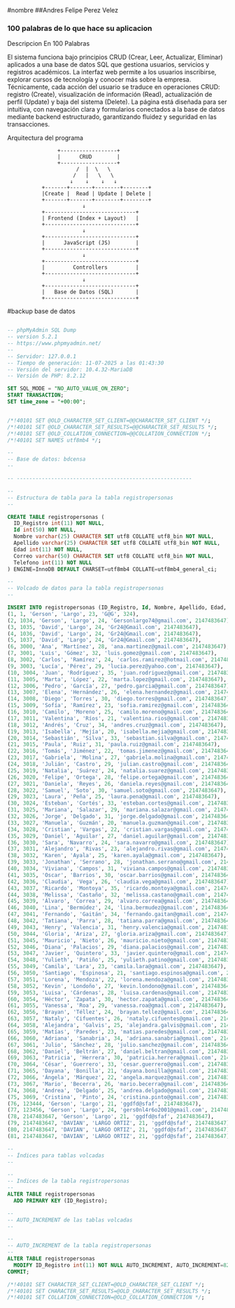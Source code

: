#nombre
##Andres Felipe Perez Velez

### 100 palabras de lo que hace su aplicacion

Descripcion En 100 Palabras

El sistema funciona bajo principios CRUD (Crear, Leer, Actualizar, Eliminar) aplicados a una base de datos SQL que gestiona usuarios, servicios y registros académicos. La interfaz web permite a los usuarios inscribirse, explorar cursos de tecnología y conocer más sobre la empresa. Técnicamente, cada acción del usuario se traduce en operaciones CRUD: registro (Create), visualización de información (Read), actualización de perfil (Update) y baja del sistema (Delete). La página está diseñada para ser intuitiva, con navegación clara y formularios conectados a la base de datos mediante backend estructurado, garantizando fluidez y seguridad en las transacciones.

Arquitectura del programa 

                    +------------------+
                    |      CRUD        |
                    +------------------+
                          /  |  \   \
                         /   |   \   \
                        ↓    ↓    ↓   ↓
               +-------+-------+--------+--------+
               |Create |  Read | Update | Delete |
               +-------+-------+--------+--------+
                            ↓
               +-----------------------------+
               | Frontend (Index + Layout)   |
               +-----------------------------+
                            ↓
               +-----------------------------+
               |      JavaScript (JS)        |
               +-----------------------------+
                            ↓
               +-----------------------------+
               |         Controllers         |
               +-----------------------------+
                            ↓
               +-----------------------------+
               |   Base de Datos (SQL)       |
               +-----------------------------+


 
#backup base de datos

```sql

-- phpMyAdmin SQL Dump
-- version 5.2.1
-- https://www.phpmyadmin.net/
--
-- Servidor: 127.0.0.1
-- Tiempo de generación: 11-07-2025 a las 01:43:30
-- Versión del servidor: 10.4.32-MariaDB
-- Versión de PHP: 8.2.12

SET SQL_MODE = "NO_AUTO_VALUE_ON_ZERO";
START TRANSACTION;
SET time_zone = "+00:00";


/*!40101 SET @OLD_CHARACTER_SET_CLIENT=@@CHARACTER_SET_CLIENT */;
/*!40101 SET @OLD_CHARACTER_SET_RESULTS=@@CHARACTER_SET_RESULTS */;
/*!40101 SET @OLD_COLLATION_CONNECTION=@@COLLATION_CONNECTION */;
/*!40101 SET NAMES utf8mb4 */;

--
-- Base de datos: bdcensa
--

-- --------------------------------------------------------

--
-- Estructura de tabla para la tabla registropersonas
--

CREATE TABLE registropersonas (
  ID_Registro int(11) NOT NULL,
  Id int(50) NOT NULL,
  Nombre varchar(25) CHARACTER SET utf8 COLLATE utf8_bin NOT NULL,
  Apellido varchar(25) CHARACTER SET utf8 COLLATE utf8_bin NOT NULL,
  Edad int(11) NOT NULL,
  Correo varchar(50) CHARACTER SET utf8 COLLATE utf8_bin NOT NULL,
  Telefono int(11) NOT NULL
) ENGINE=InnoDB DEFAULT CHARSET=utf8mb4 COLLATE=utf8mb4_general_ci;

--
-- Volcado de datos para la tabla registropersonas
--

INSERT INTO registropersonas (ID_Registro, Id, Nombre, Apellido, Edad, Correo, Telefono) VALUES
(1, 1, 'Gerson', 'Largo', 23, 'G@G', 324),
(2, 1034, 'Gerson', 'Largo', 24, 'Gersonlargo74@gmail.com', 2147483647),
(3, 1035, 'David', 'Largo', 24, 'Gr24@Gmail.com', 2147483647),
(4, 1036, 'David', 'Largo', 24, 'Gr24@Gmail.com', 2147483647),
(5, 1037, 'David', 'Largo', 24, 'Gr24@Gmail.com', 2147483647),
(6, 3000, 'Ana', 'Martínez', 28, 'ana.martinez@gmail.com', 2147483647),
(7, 3001, 'Luis', 'Gómez', 32, 'luis.gomez@gmail.com', 2147483647),
(8, 3002, 'Carlos', 'Ramírez', 24, 'carlos.ramirez@hotmail.com', 2147483647),
(9, 3003, 'Lucía', 'Pérez', 29, 'lucia.perez@yahoo.com', 2147483647),
(10, 3004, 'Juan', 'Rodríguez', 35, 'juan.rodriguez@gmail.com', 2147483647),
(11, 3005, 'Marta', 'López', 22, 'marta.lopez@gmail.com', 2147483647),
(12, 3006, 'Pedro', 'García', 27, 'pedro.garcia@gmail.com', 2147483647),
(13, 3007, 'Elena', 'Hernández', 26, 'elena.hernandez@gmail.com', 2147483647),
(14, 3008, 'Diego', 'Torres', 30, 'diego.torres@gmail.com', 2147483647),
(15, 3009, 'Sofía', 'Ramírez', 23, 'sofia.ramirez@gmail.com', 2147483647),
(16, 3010, 'Camilo', 'Moreno', 25, 'camilo.moreno@gmail.com', 2147483647),
(17, 3011, 'Valentina', 'Ríos', 21, 'valentina.rios@gmail.com', 2147483647),
(18, 3012, 'Andrés', 'Cruz', 34, 'andres.cruz@gmail.com', 2147483647),
(19, 3013, 'Isabella', 'Mejía', 20, 'isabella.mejia@gmail.com', 2147483647),
(20, 3014, 'Sebastián', 'Silva', 33, 'sebastian.silva@gmail.com', 2147483647),
(21, 3015, 'Paula', 'Ruiz', 31, 'paula.ruiz@gmail.com', 2147483647),
(22, 3016, 'Tomás', 'Jiménez', 22, 'tomas.jimenez@gmail.com', 2147483647),
(23, 3017, 'Gabriela', 'Molina', 27, 'gabriela.molina@gmail.com', 2147483647),
(24, 3018, 'Julián', 'Castro', 29, 'julian.castro@gmail.com', 2147483647),
(25, 3019, 'Natalia', 'Suárez', 24, 'natalia.suarez@gmail.com', 2147483647),
(26, 3020, 'Felipe', 'Ortega', 28, 'felipe.ortega@gmail.com', 2147483647),
(27, 3021, 'Daniela', 'Reyes', 26, 'daniela.reyes@gmail.com', 2147483647),
(28, 3022, 'Samuel', 'Soto', 30, 'samuel.soto@gmail.com', 2147483647),
(29, 3023, 'Laura', 'Peña', 25, 'laura.pena@gmail.com', 2147483647),
(30, 3024, 'Esteban', 'Cortés', 33, 'esteban.cortes@gmail.com', 2147483647),
(31, 3025, 'Mariana', 'Salazar', 29, 'mariana.salazar@gmail.com', 2147483647),
(32, 3026, 'Jorge', 'Delgado', 31, 'jorge.delgado@gmail.com', 2147483647),
(33, 3027, 'Manuela', 'Guzmán', 20, 'manuela.guzman@gmail.com', 2147483647),
(34, 3028, 'Cristian', 'Vargas', 22, 'cristian.vargas@gmail.com', 2147483647),
(35, 3029, 'Daniel', 'Aguilar', 27, 'daniel.aguilar@gmail.com', 2147483647),
(36, 3030, 'Sara', 'Navarro', 24, 'sara.navarro@gmail.com', 2147483647),
(37, 3031, 'Alejandro', 'Rivas', 23, 'alejandro.rivas@gmail.com', 2147483647),
(38, 3032, 'Karen', 'Ayala', 25, 'karen.ayala@gmail.com', 2147483647),
(39, 3033, 'Jonathan', 'Serrano', 28, 'jonathan.serrano@gmail.com', 2147483647),
(40, 3034, 'Viviana', 'Campos', 31, 'viviana.campos@gmail.com', 2147483647),
(41, 3035, 'Oscar', 'Barrios', 30, 'oscar.barrios@gmail.com', 2147483647),
(42, 3036, 'Claudia', 'Vega', 26, 'claudia.vega@gmail.com', 2147483647),
(43, 3037, 'Ricardo', 'Montoya', 35, 'ricardo.montoya@gmail.com', 2147483647),
(44, 3038, 'Melissa', 'Castaño', 32, 'melissa.castano@gmail.com', 2147483647),
(45, 3039, 'Álvaro', 'Correa', 29, 'alvaro.correa@gmail.com', 2147483647),
(46, 3040, 'Lina', 'Bermúdez', 24, 'lina.bermudez@gmail.com', 2147483647),
(47, 3041, 'Fernando', 'Gaitán', 34, 'fernando.gaitan@gmail.com', 2147483647),
(48, 3042, 'Tatiana', 'Parra', 28, 'tatiana.parra@gmail.com', 2147483647),
(49, 3043, 'Henry', 'Valencia', 31, 'henry.valencia@gmail.com', 2147483647),
(50, 3044, 'Gloria', 'Ariza', 27, 'gloria.ariza@gmail.com', 2147483647),
(51, 3045, 'Mauricio', 'Nieto', 26, 'mauricio.nieto@gmail.com', 2147483647),
(52, 3046, 'Diana', 'Palacios', 29, 'diana.palacios@gmail.com', 2147483647),
(53, 3047, 'Javier', 'Quintero', 33, 'javier.quintero@gmail.com', 2147483647),
(54, 3048, 'Yulieth', 'Patiño', 25, 'yulieth.patino@gmail.com', 2147483647),
(55, 3049, 'Camila', 'Lara', 23, 'camila.lara@gmail.com', 2147483647),
(56, 3050, 'Santiago', 'Espinosa', 21, 'santiago.espinosa@gmail.com', 2147483647),
(57, 3051, 'Lorena', 'Mendoza', 22, 'lorena.mendoza@gmail.com', 2147483647),
(58, 3052, 'Kevin', 'Londoño', 27, 'kevin.londono@gmail.com', 2147483647),
(59, 3053, 'Luisa', 'Cárdenas', 28, 'luisa.cardenas@gmail.com', 2147483647),
(60, 3054, 'Héctor', 'Zapata', 30, 'hector.zapata@gmail.com', 2147483647),
(61, 3055, 'Vanessa', 'Roa', 29, 'vanessa.roa@gmail.com', 2147483647),
(62, 3056, 'Brayan', 'Téllez', 24, 'brayan.tellez@gmail.com', 2147483647),
(63, 3057, 'Nataly', 'Cifuentes', 26, 'nataly.cifuentes@gmail.com', 2147483647),
(64, 3058, 'Alejandra', 'Galvis', 25, 'alejandra.galvis@gmail.com', 2147483647),
(65, 3059, 'Matías', 'Paredes', 23, 'matias.paredes@gmail.com', 2147483647),
(66, 3060, 'Adriana', 'Sanabria', 34, 'adriana.sanabria@gmail.com', 2147483647),
(67, 3061, 'Julio', 'Sánchez', 28, 'julio.sanchez@gmail.com', 2147483647),
(68, 3062, 'Daniel', 'Beltrán', 27, 'daniel.beltran@gmail.com', 2147483647),
(69, 3063, 'Patricia', 'Herrera', 30, 'patricia.herrera@gmail.com', 2147483647),
(70, 3064, 'César', 'Guerrero', 33, 'cesar.guerrero@gmail.com', 2147483647),
(71, 3065, 'Dayana', 'Bonilla', 21, 'dayana.bonilla@gmail.com', 2147483647),
(72, 3066, 'Ángela', 'Márquez', 22, 'angela.marquez@gmail.com', 2147483647),
(73, 3067, 'Mario', 'Becerra', 26, 'mario.becerra@gmail.com', 2147483647),
(74, 3068, 'Andrea', 'Delgado', 25, 'andrea.delgado@gmail.com', 2147483647),
(75, 3069, 'Cristina', 'Pinto', 24, 'cristina.pinto@gmail.com', 2147483647),
(76, 123444, 'Gerson', 'Largo', 21, 'ggdfd@sfaf', 2147483647),
(77, 123456, 'Gerson', 'Largo', 24, 'gers0nl4r6o2001@gmail.com', 2147483647),
(78, 2147483647, 'Gerson', 'Largo', 21, 'ggdfd@sfaf', 2147483647),
(79, 2147483647, 'DAVIAN', 'LARGO ORTIZ', 21, 'ggdfd@sfaf', 2147483647),
(80, 2147483647, 'DAVIAN', 'LARGO ORTIZ', 21, 'ggdfd@sfaf', 2147483647),
(81, 2147483647, 'DAVIAN', 'LARGO ORTIZ', 21, 'ggdfd@sfaf', 2147483647);

--
-- Índices para tablas volcadas
--

--
-- Indices de la tabla registropersonas
--
ALTER TABLE registropersonas
  ADD PRIMARY KEY (ID_Registro);

--
-- AUTO_INCREMENT de las tablas volcadas
--

--
-- AUTO_INCREMENT de la tabla registropersonas
--
ALTER TABLE registropersonas
  MODIFY ID_Registro int(11) NOT NULL AUTO_INCREMENT, AUTO_INCREMENT=82;
COMMIT;

/*!40101 SET CHARACTER_SET_CLIENT=@OLD_CHARACTER_SET_CLIENT */;
/*!40101 SET CHARACTER_SET_RESULTS=@OLD_CHARACTER_SET_RESULTS */;
/*!40101 SET COLLATION_CONNECTION=@OLD_COLLATION_CONNECTION */;
```
